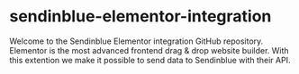 # sendinblue-elementor-integration
Welcome to the Sendinblue Elementor integration GitHub repository. 
Elementor is the most advanced frontend drag & drop website builder. 
With this extention we make it possible to send data to Sendinblue with their API.
